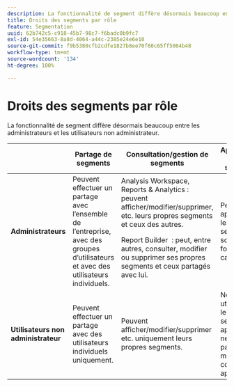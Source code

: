 ```yaml
---
description: La fonctionnalité de segment diffère désormais beaucoup entre les administrateurs et les utilisateurs non administrateur.
title: Droits des segments par rôle
feature: Segmentation
uuid: 62b742c5-c918-45b7-98c7-f6badc0b9fc7
exl-id: 54e35663-8a8d-4064-a44c-2385e24e6e10
source-git-commit: f9b5380cfb2cdfe1827b8ee70f60c65ff5004b48
workflow-type: tm+mt
source-wordcount: '134'
ht-degree: 100%

---
```


# Droits des segments par rôle

La fonctionnalité de segment diffère désormais beaucoup entre les administrateurs et les utilisateurs non administrateur.

<table id="table_13F72FD90C964B86BD4B51E6F51ED292"> 
 <thead> 
  <tr> 
   <th colname="col1" class="entry"></th> 
   <th colname="col2" class="entry"> Partage de segments </th> 
   <th colname="col3" class="entry"> Consultation/gestion de segments </th> 
   <th colname="col4" class="entry"> Approbation de segments </th> 
   <th colname="col5" class="entry"> Application de segments </th> 
  </tr> 
 </thead>
 <tbody> 
  <tr> 
   <td colname="col1"> <b>Administrateurs</b> </td> 
   <td colname="col2"> Peuvent effectuer un partage avec l’ensemble de l’entreprise, avec des groupes d’utilisateurs et avec des utilisateurs individuels. </td> 
   <td colname="col3"> <span class="keyword">Analysis Workspace, Reports &amp; Analytics</span> : peuvent afficher/modifier/supprimer, etc. leurs propres segments et ceux des autres. <p> <span class="keyword"> Report Builder </span> : peut, entre autres, consulter, modifier ou supprimer ses propres segments et ceux partagés avec lui. </p> </td> 
   <td colname="col4"> Peuvent approuver les segments sous la forme canonique. </td> 
   <td colname="col5"> Peuvent appliquer tout segment à l’échelle de l’entreprise. </td> 
  </tr> 
  <tr> 
   <td colname="col1"> <b>Utilisateurs non administrateur</b> </td> 
   <td colname="col2"> Peuvent effectuer un partage avec des utilisateurs individuels uniquement. </td> 
   <td colname="col3"> Peuvent afficher/modifier/supprimer etc. uniquement leurs propres segments. </td> 
   <td colname="col4"> Ne peuvent utiliser que les segments approuvés ; ne peuvent pas les marquer comme approuvé. </td> 
   <td colname="col5"> Peuvent appliquer leurs propres segments et les segments qui ont été partagés avec eux. </td> 
  </tr> 
 </tbody> 
</table>

